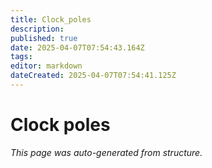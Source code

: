 ```yaml
---
title: Clock_poles
description: 
published: true
date: 2025-04-07T07:54:43.164Z
tags: 
editor: markdown
dateCreated: 2025-04-07T07:54:41.125Z
---
```


# Clock poles

*This page was auto-generated from structure.*